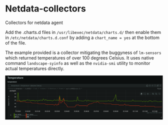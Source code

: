 # Netdata-collectors
Collectors for netdata agent

Add the .charts.d files in `/usr/libexec/netdata/charts.d/` then enable them in `/etc/netdata/charts.d.conf` by adding a `chart_name = yes` at the bottom of the file.

The example provided is a collector mitigating the buggyness of `lm-sensors` which returned temperatures of over 100 degrees Celsius. It uses native command `landscape-syinfo` as well as the `nvidia-smi` utility to monitor actual temperatures directly.

![Usage example](example.png)
